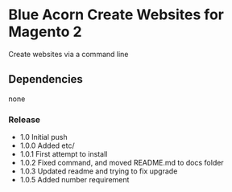 # Blue Acorn Create Websites for Magento 2

Create websites via a command line

## Dependencies
none

### Release
* 1.0 Initial push
* 1.0.0 Added etc/
* 1.0.1 First attempt to install
* 1.0.2 Fixed command, and moved README.md to docs folder
* 1.0.3 Updated readme and trying to fix upgrade 
* 1.0.5 Added number requirement